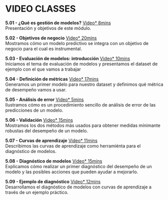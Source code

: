 # VIDEO CLASSES

**5.01 - ¿Qué es gestión de modelos?** [Video* 8mins](https://youtu.be/z_n3_3HIEiE) <br/> Presentación y objetivos de este módulo.

**5.02 - Objetivos de negocio** [Video* 20mins](https://youtu.be/nLlleK3HqQE) <br/> Mostramos cómo un modelo predictivo se integra con un objetivo de negocio para el cual es instrumental.

**5.03 - Evaluación de modelos: introducción** [Video* 10mins](https://youtu.be/s69Wcgowxdw)<br/>Iniciamos el tema de evaluación de modelos y presentamos el dataset de ejemplo con el que vamos a trabajar

**5.04 - Definición de métricas** [Video* 17mins](https://youtu.be/5bPpIvaznrI)<br/>Generamos un primer modelo para nuestro dataset y definimos qué métrica de desempeño vamos a usar.

**5.05 - Análisis de error** [Video* 5mins](https://youtu.be/cK1NiME3cOk)<br/>Ilustramos cómo es un procedimiento sencillo de análisis de error de las predicciones de un modelo.

**5.06 - Validación** [Video* 15mins](https://youtu.be/oRbT7dEjaY8)<br/>Mostramos los dos métodos más usados para obtener medidas mínimante robustas del desempeño de un modelo.

**5.07 - Curvas de aprendizaje** [Video* 11mins](https://youtu.be/2YgsnnZuDzs)<br/>Describimos las curvas de aprendizaje como herramiénta para el diagnóstico de modelos.

**5.08 - Diagnóstico de modelos** [Video* 15mins](https://youtu.be/IJ3tfLboCyg)<br/>Explicamos cómo realizar un primer diagnóstico del desempeño de un modelo y las posibles acciones que pueden ayudar a mejorarlo. 

**5.09 - Ejemplo de diagnóstico** [Video* 12mins](https://youtu.be/3tYVZxoumVk)<br/>Desarrollamos el diagnóstico de modelos con curvas de aprendizaje a través de un ejemplo práctico.   
